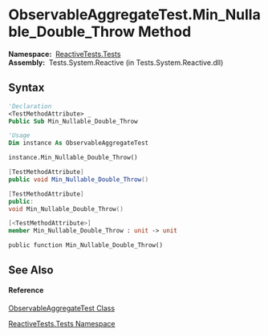 # ObservableAggregateTest.Min\_Nullable\_Double\_Throw Method

**Namespace:**  [ReactiveTests.Tests](ReactiveTests.Tests\ReactiveTests.Tests.md)  
**Assembly:**  Tests.System.Reactive (in Tests.System.Reactive.dll)

## Syntax

```vb
'Declaration
<TestMethodAttribute> _
Public Sub Min_Nullable_Double_Throw
```

```vb
'Usage
Dim instance As ObservableAggregateTest

instance.Min_Nullable_Double_Throw()
```

```csharp
[TestMethodAttribute]
public void Min_Nullable_Double_Throw()
```

```c++
[TestMethodAttribute]
public:
void Min_Nullable_Double_Throw()
```

```fsharp
[<TestMethodAttribute>]
member Min_Nullable_Double_Throw : unit -> unit 
```

```jscript
public function Min_Nullable_Double_Throw()
```

## See Also

#### Reference

[ObservableAggregateTest Class](ObservableAggregateTest\ObservableAggregateTest.md)

[ReactiveTests.Tests Namespace](ReactiveTests.Tests\ReactiveTests.Tests.md)




